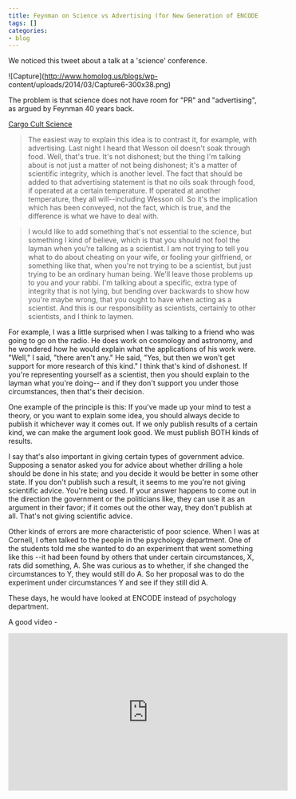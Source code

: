 ```yaml
---
title: Feynman on Science vs Advertising (for New Generation of ENCODE-inspired 'Scientists')
tags: []
categories:
- blog
---
```

We noticed this tweet about a talk at a 'science' conference.
<!--more-->

![Capture](http://www.homolog.us/blogs/wp-
content/uploads/2014/03/Capture6-300x38.png)

The problem is that science does not have room for "PR" and "advertising", as
argued by Feynman 40 years back.

[Cargo Cult Science](http://neurotheory.columbia.edu/~ken/cargo_cult.html)

> The easiest way to explain this idea is to contrast it, for example, with
advertising. Last night I heard that Wesson oil doesn't soak through food.
Well, that's true. It's not dishonest; but the thing I'm talking about is not
just a matter of not being dishonest; it's a matter of scientific integrity,
which is another level. The fact that should be added to that advertising
statement is that no oils soak through food, if operated at a certain
temperature. If operated at another temperature, they all will--including
Wesson oil. So it's the implication which has been conveyed, not the fact,
which is true, and the difference is what we have to deal with.

> I would like to add something that's not essential to the science, but
something I kind of believe, which is that you should not fool the layman when
you're talking as a scientist. I am not trying to tell you what to do about
cheating on your wife, or fooling your girlfriend, or something like that,
when you're not trying to be a scientist, but just trying to be an ordinary
human being. We'll leave those problems up to you and your rabbi. I'm talking
about a specific, extra type of integrity that is not lying, but bending over
backwards to show how you're maybe wrong, that you ought to have when acting
as a scientist. And this is our responsibility as scientists, certainly to
other scientists, and I think to laymen.

For example, I was a little surprised when I was talking to a friend who was
going to go on the radio. He does work on cosmology and astronomy, and he
wondered how he would explain what the applications of his work were. "Well,"
I said, "there aren't any." He said, "Yes, but then we won't get support for
more research of this kind." I think that's kind of dishonest. If you're
representing yourself as a scientist, then you should explain to the layman
what you're doing-- and if they don't support you under those circumstances,
then that's their decision.

One example of the principle is this: If you've made up your mind to test a
theory, or you want to explain some idea, you should always decide to publish
it whichever way it comes out. If we only publish results of a certain kind,
we can make the argument look good. We must publish BOTH kinds of results.

I say that's also important in giving certain types of government advice.
Supposing a senator asked you for advice about whether drilling a hole should
be done in his state; and you decide it would be better in some other state.
If you don't publish such a result, it seems to me you're not giving
scientific advice. You're being used. If your answer happens to come out in
the direction the government or the politicians like, they can use it as an
argument in their favor; if it comes out the other way, they don't publish at
all. That's not giving scientific advice.

Other kinds of errors are more characteristic of poor science. When I was at
Cornell, I often talked to the people in the psychology department. One of the
students told me she wanted to do an experiment that went something like this
--it had been found by others that under certain circumstances, X, rats did
something, A. She was curious as to whether, if she changed the circumstances
to Y, they would still do A. So her proposal was to do the experiment under
circumstances Y and see if they still did A.

These days, he would have looked at ENCODE instead of psychology department.

A good video -

<iframe width="560" height="315" src="http://www.youtube.com/embed/EYPapE-3FRw" frameborder="0"> </iframe>
